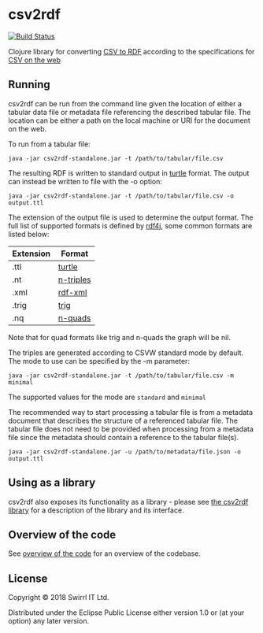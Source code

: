 # csv2rdf

[![Build Status](https://travis-ci.org/Swirrl/csv2rdf.svg?branch=master)](https://travis-ci.org/Swirrl/csv2rdf)

Clojure library for converting [CSV to RDF](https://www.w3.org/TR/2015/REC-csv2rdf-20151217/) according to the specifications for [CSV on the web](https://w3c.github.io/csvw/)

## Running

csv2rdf can be run from the command line given the location of either a tabular data file or metadata file referencing the described tabular file. The location
can be either a path on the local machine or URI for the document on the web.

To run from a tabular file:

    java -jar csv2rdf-standalone.jar -t /path/to/tabular/file.csv

The resulting RDF is written to standard output in [turtle](https://www.w3.org/TR/turtle/) format. The output can instead be written to file with the -o option:

    java -jar csv2rdf-standalone.jar -t /path/to/tabular/file.csv -o output.ttl

The extension of the output file is used to determine the output format. The full list of supported formats is defined by [rdf4j](http://docs.rdf4j.org/programming/#_detecting_the_file_format),
some common formats are listed below:

| Extension | Format                                               |
| --------- | -----------------------------------------------------|
| .ttl      | [turtle](https://www.w3.org/TR/turtle/)              |
| .nt       | [n-triples](https://www.w3.org/TR/n-triples/)        |
| .xml      | [rdf-xml](https://www.w3.org/TR/rdf-syntax-grammar/) |
| .trig     | [trig](https://www.w3.org/TR/trig/)                  |
| .nq       | [n-quads](https://www.w3.org/TR/n-quads/)            |

Note that for quad formats like trig and n-quads the graph will be nil.

The triples are generated according to CSVW standard mode by default. The mode to use can be specified by the -m parameter:

    java -jar csv2rdf-standalone.jar -t /path/to/tabular/file.csv -m minimal

The supported values for the mode are `standard` and `minimal`

The recommended way to start processing a tabular file is from a metadata document that describes the structure of a referenced tabular file. The tabular file does not
need to be provided when processing from a metadata file since the metadata should contain a reference to the tabular file(s).

    java -jar csv2rdf-standalone.jar -u /path/to/metadata/file.json -o output.ttl

## Using as a library

csv2rdf also exposes its functionality as a library - please see [the csv2rdf library](doc/library.md) for a description of the library and its interface.

## Overview of the code

See [overview of the code](doc/code.md) for an overview of the codebase.

## License

Copyright © 2018 Swirrl IT Ltd.

Distributed under the Eclipse Public License either version 1.0 or (at
your option) any later version.
